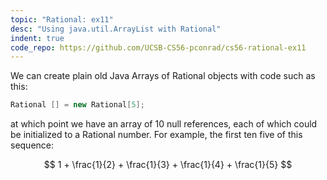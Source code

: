 ```yaml
---
topic: "Rational: ex11"
desc: "Using java.util.ArrayList with Rational"
indent: true
code_repo: https://github.com/UCSB-CS56-pconrad/cs56-rational-ex11
---
```


We can create plain old Java Arrays of Rational objects with code such as this:

```java
Rational [] = new Rational[5];
```

at which point we have an array of 10 null references, each of which could be initialized to a Rational number.  For example,
the first ten five of this sequence:

$$ 1 + \frac{1}{2} + \frac{1}{3} + \frac{1}{4} + \frac{1}{5} $$
